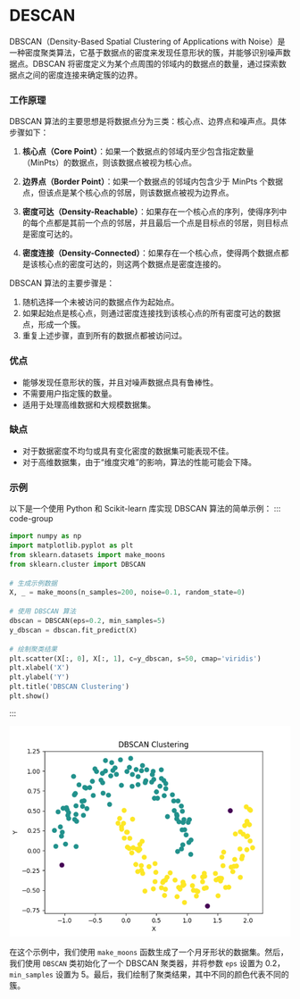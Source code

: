 # DESCAN

DBSCAN（Density-Based Spatial Clustering of Applications with Noise）是一种密度聚类算法，它基于数据点的密度来发现任意形状的簇，并能够识别噪声数据点。DBSCAN 将密度定义为某个点周围的邻域内的数据点的数量，通过探索数据点之间的密度连接来确定簇的边界。

### 工作原理
DBSCAN 算法的主要思想是将数据点分为三类：核心点、边界点和噪声点。具体步骤如下：

1. **核心点（Core Point）**：如果一个数据点的邻域内至少包含指定数量（MinPts）的数据点，则该数据点被视为核心点。

2. **边界点（Border Point）**：如果一个数据点的邻域内包含少于 MinPts 个数据点，但该点是某个核心点的邻居，则该数据点被视为边界点。

3. **密度可达（Density-Reachable）**：如果存在一个核心点的序列，使得序列中的每个点都是其前一个点的邻居，并且最后一个点是目标点的邻居，则目标点是密度可达的。

4. **密度连接（Density-Connected）**：如果存在一个核心点，使得两个数据点都是该核心点的密度可达的，则这两个数据点是密度连接的。

DBSCAN 算法的主要步骤是：

1. 随机选择一个未被访问的数据点作为起始点。
2. 如果起始点是核心点，则通过密度连接找到该核心点的所有密度可达的数据点，形成一个簇。
3. 重复上述步骤，直到所有的数据点都被访问过。

### 优点
- 能够发现任意形状的簇，并且对噪声数据点具有鲁棒性。
- 不需要用户指定簇的数量。
- 适用于处理高维数据和大规模数据集。

### 缺点
- 对于数据密度不均匀或具有变化密度的数据集可能表现不佳。
- 对于高维数据集，由于“维度灾难”的影响，算法的性能可能会下降。

### 示例
以下是一个使用 Python 和 Scikit-learn 库实现 DBSCAN 算法的简单示例：
::: code-group
```python
import numpy as np
import matplotlib.pyplot as plt
from sklearn.datasets import make_moons
from sklearn.cluster import DBSCAN

# 生成示例数据
X, _ = make_moons(n_samples=200, noise=0.1, random_state=0)

# 使用 DBSCAN 算法
dbscan = DBSCAN(eps=0.2, min_samples=5)
y_dbscan = dbscan.fit_predict(X)

# 绘制聚类结果
plt.scatter(X[:, 0], X[:, 1], c=y_dbscan, s=50, cmap='viridis')
plt.xlabel('X')
plt.ylabel('Y')
plt.title('DBSCAN Clustering')
plt.show()
```
:::

![alt text](image-23.png)

在这个示例中，我们使用 `make_moons` 函数生成了一个月牙形状的数据集。然后，我们使用 `DBSCAN` 类初始化了一个 DBSCAN 聚类器，并将参数 `eps` 设置为 0.2，`min_samples` 设置为 5。最后，我们绘制了聚类结果，其中不同的颜色代表不同的簇。